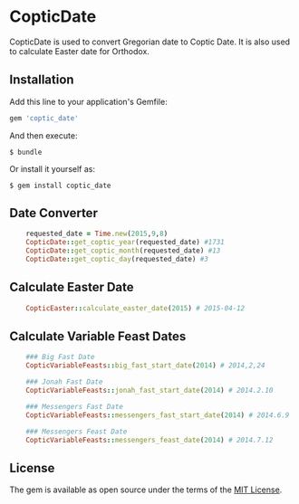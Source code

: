 # CopticDate

CopticDate is used to convert Gregorian date to Coptic Date. It is also used to calculate Easter date for Orthodox.
## Installation

Add this line to your application's Gemfile:

```ruby
gem 'coptic_date'
```

And then execute:

    $ bundle

Or install it yourself as:

    $ gem install coptic_date

## Date Converter
```ruby
	requested_date = Time.new(2015,9,8)
    CopticDate::get_coptic_year(requested_date) #1731
    CopticDate::get_coptic_month(requested_date) #13
    CopticDate::get_coptic_day(requested_date) #3
```

## Calculate Easter Date
```ruby
	CopticEaster::calculate_easter_date(2015) # 2015-04-12
```

## Calculate Variable Feast Dates
```ruby
	### Big Fast Date
	CopticVariableFeasts::big_fast_start_date(2014) # 2014,2,24

	### Jonah Fast Date
	CopticVariableFeasts::jonah_fast_start_date(2014) # 2014.2.10

	### Messengers Fast Date
	CopticVariableFeasts::messengers_fast_start_date(2014) # 2014.6.9

	### Messengers Feast Date
	CopticVariableFeasts::messengers_feast_date(2014) # 2014.7.12
```


## License

The gem is available as open source under the terms of the [MIT License](http://opensource.org/licenses/MIT).

